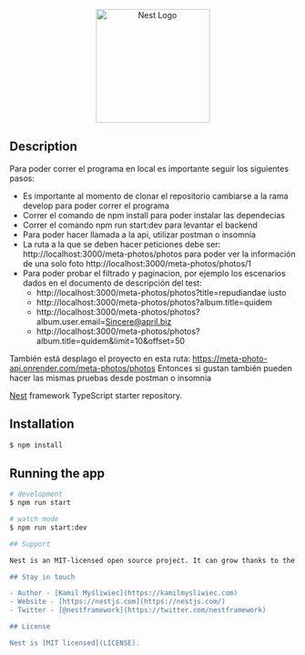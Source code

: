 <p align="center">
  <a href="http://nestjs.com/" target="blank"><img src="https://nestjs.com/img/logo-small.svg" width="200" alt="Nest Logo" /></a>
</p>

## Description

Para poder correr el programa en local es importante seguir los siguientes pasos:
  * Es importante al momento de clonar el repositorio cambiarse a la rama develop para poder correr el programa
  * Correr el comando de npm install para poder instalar las dependecias
  * Correr el comando npm run start:dev para levantar el backend
  * Para poder hacer llamada a la api, utilizar postman o insomnia
  * La ruta a la que se deben hacer peticiones debe ser: http://localhost:3000/meta-photos/photos
    para poder ver la información de una solo foto http://localhost:3000/meta-photos/photos/1 
  * Para poder probar el filtrado y paginacion, por ejemplo los escenarios dados en el documento de descripción del test: 
      - http://localhost:3000/meta-photos/photos?title=repudiandae iusto
      - http://localhost:3000/meta-photos/photos?album.title=quidem
      - http://localhost:3000/meta-photos/photos?album.user.email=Sincere@april.biz
      - http://localhost:3000/meta-photos/photos?album.title=quidem&limit=10&offset=50

También está desplago el proyecto en esta ruta: https://meta-photo-api.onrender.com/meta-photos/photos
Entonces si gustan también pueden hacer las mismas pruebas desde postman o insomnia 

[Nest](https://github.com/nestjs/nest) framework TypeScript starter repository.

## Installation

```bash
$ npm install
```

## Running the app

```bash
# development
$ npm run start

# watch mode
$ npm run start:dev

## Support

Nest is an MIT-licensed open source project. It can grow thanks to the sponsors and support by the amazing backers. If you'd like to join them, please [read more here](https://docs.nestjs.com/support).

## Stay in touch

- Author - [Kamil Myśliwiec](https://kamilmysliwiec.com)
- Website - [https://nestjs.com](https://nestjs.com/)
- Twitter - [@nestframework](https://twitter.com/nestframework)

## License

Nest is [MIT licensed](LICENSE).
